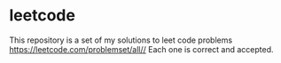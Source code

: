 # leetcode
This repository is a set of my solutions to leet code problems https://leetcode.com/problemset/all//
Each one is correct and accepted.
